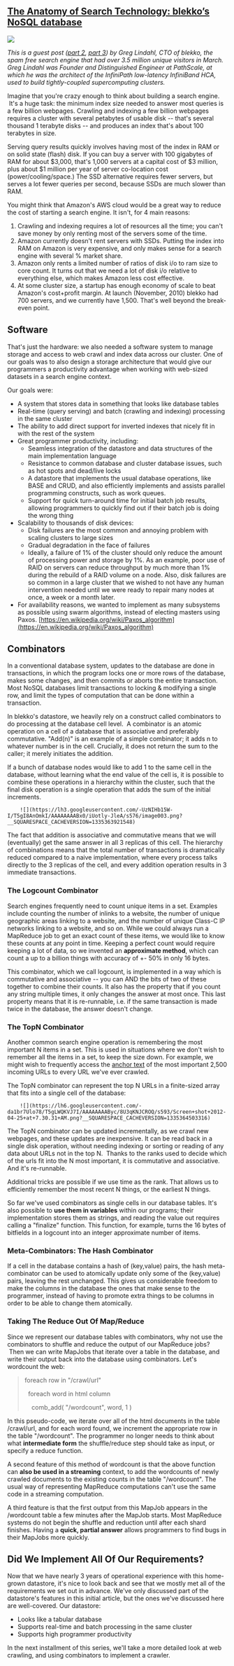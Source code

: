 ## [The Anatomy of Search Technology: blekko’s NoSQL database](/blog/2012/4/25/the-anatomy-of-search-technology-blekkos-nosql-database.html)

    

    

![](http://farm8.staticflickr.com/7130/6966737104_1df7a549d6_m.jpg)

_This is a guest post ([part 2](http://highscalability.com/blog/2012/5/28/the-anatomy-of-search-technology-crawling-using-combinators.html), [part 3](http://highscalability.com/blog/2012/7/9/data-replication-in-nosql-databases.html)) by Greg Lindahl, CTO of blekko, the spam free search engine that had over 3.5 million unique visitors in March. Greg Lindahl was Founder and Distinguished Engineer at PathScale, at which he was the architect of the InfiniPath low-latency InfiniBand HCA, used to build tightly-coupled supercomputing clusters._

Imagine that you're crazy enough to think about building a search engine.  It's a huge task: the minimum index size needed to answer most queries is a few billion webpages. Crawling and indexing a few billion webpages requires a cluster with several petabytes of usable disk -- that's several thousand 1 terabyte disks -- and produces an index that's about 100 terabytes in size.

Serving query results quickly involves having most of the index in RAM or on solid state (flash) disk. If you can buy a server with 100 gigabytes of RAM for about $3,000, that's 1,000 servers at a capital cost of $3 million, plus about $1 million per year of server co-location cost (power/cooling/space.) The SSD alternative requires fewer servers, but serves a lot fewer queries per second, because SSDs are much slower than RAM.

You might think that Amazon's AWS cloud would be a great way to reduce the cost of starting a search engine. It isn't, for 4 main reasons: 

1.  Crawling and indexing requires a lot of resources all the time; you can't save money by only renting most of the servers some of the time. 
2.  Amazon currently doesn't rent servers with SSDs. Putting the index into RAM on Amazon is very expensive, and only makes sense for a search engine with several % market share.
3.  Amazon only rents a limited number of ratios of disk i/o to ram size to core count. It turns out that we need a lot of disk i/o relative to everything else, which makes Amazon less cost effective.
4.  At some cluster size, a startup has enough economy of scale to beat Amazon's cost+profit margin. At launch (November, 2010) blekko had 700 servers, and we currently have 1,500\. That's well beyond the break-even point.

## Software

That's just the hardware: we also needed a software system to manage storage and access to web crawl and index data across our cluster. One of our goals was to also design a storage architecture that would give our programmers a productivity advantage when working with web-sized datasets in a search engine context.

Our goals were: 

*   A system that stores data in something that looks like database tables
*   Real-time (query serving) and batch (crawling and indexing) processing in the same cluster
*   The ability to add direct support for inverted indexes that nicely fit in with the rest of the system
*   Great programmer productivity, including:
    *   Seamless integration of the datastore and data structures of the main implementation language
    *   Resistance to common database and cluster database issues, such as hot spots and dead/live locks
    *   A datastore that implements the usual database operations, like BASE and CRUD, and also efficiently implements and assists parallel programming constructs, such as work queues.
    *   Support for quick turn-around time for initial batch job results, allowing programmers to quickly find out if their batch job is doing the wrong thing
*   Scalability to thousands of disk devices:
    *   Disk failures are the most common and annoying problem with scaling clusters to large sizes
    *   Gradual degradation in the face of failures
    *   Ideally, a failure of 1% of the cluster should only reduce the amount of processing power and storage by 1%. As an example, poor use of RAID on servers can reduce throughput by much more than 1% during the rebuild of a RAID volume on a node. Also, disk failures are so common in a large cluster that we wished to not have any human intervention needed until we were ready to repair many nodes at once, a week or a month later.
*   For availability reasons, we wanted to implement as many subsystems as possible using swarm algorithms, instead of electing masters using Paxos. [https://en.wikipedia.org/wiki/Paxos_algorithm](https://en.wikipedia.org/wiki/Paxos_algorithm)

## Combinators 

In a conventional database system, updates to the database are done in transactions, in which the program locks one or more rows of the database, makes some changes, and then commits or aborts the entire transaction. Most NoSQL databases limit transactions to locking & modifying a single row, and limit the types of computation that can be done within a transaction.

In blekko's datastore, we heavily rely on a construct called combinators to do processing at the database cell level.  A combinator is an atomic operation on a cell of a database that is associative and preferably commutative. "Add(n)" is an example of a simple combinator; it adds n to whatever number is in the cell. Crucially, it does not return the sum to the caller; it merely initiates the addition. 

If a bunch of database nodes would like to add 1 to the same cell in the database, without learning what the end value of the cell is, it is possible to combine these operations in a hierarchy within the cluster, such that the final disk operation is a single operation that adds the sum of the initial increments.

        ![](https://lh3.googleusercontent.com/-UzNIHb15W-I/T5gI8AnOmkI/AAAAAAAABx0/iUotly-JleA/s576/image003.png?__SQUARESPACE_CACHEVERSION=1335363921548)        

The fact that addition is associative and commutative means that we will (eventually) get the same answer in all 3 replicas of this cell. The hierarchy of combinations means that the total number of transactions is dramatically reduced compared to a naive implementation, where every process talks directly to the 3 replicas of the cell, and every addition operation results in 3 immediate transactions.

### The Logcount Combinator

Search engines frequently need to count unique items in a set. Examples include counting the number of inlinks to a website, the number of unique geographic areas linking to a website, and the number of unique Class-C IP networks linking to a website, and so on. While we could always run a MapReduce job to get an exact count of these items, we would like to know these counts at any point in time. Keeping a perfect count would require keeping a lot of data, so we invented an **approximate method**, which can count a up to a billion things with accuracy of +- 50% in only 16 bytes.

This combinator, which we call logcount, is implemented in a way which is commutative and associative -- you can AND the bits of two of these together to combine their counts. It also has the property that if you count any string multiple times, it only changes the answer at most once. This last property means that it is re-runnable, i.e. if the same transaction is made twice in the database, the answer doesn't change.

### The TopN Combinator 

Another common search engine operation is remembering the most important N items in a set. This is used in situations where we don't wish to remember all the items in a set, to keep the size down. For example, we might wish to frequently access the [anchor text]( https://en.wikipedia.org/wiki/Anchor_text) of the most important 2,500 incoming URLs to every URL we've ever crawled.

The TopN combinator can represent the top N URLs in a finite-sized array that fits into a single cell of the database:

        ![](https://lh6.googleusercontent.com/-da1br7Ulo78/T5gLWQKVJ7I/AAAAAAAAByc/8U3qKNJCROQ/s593/Screen+shot+2012-04-25+at+7.30.31+AM.png?__SQUARESPACE_CACHEVERSION=1335364503316)        

The TopN combinator can be updated incrementally, as we crawl new webpages, and these updates are inexpensive. It can be read back in a single disk operation, without needing indexing or sorting or reading of any data about URLs not in the top N.  Thanks to the ranks used to decide which of the urls fit into the N most important, it is commutative and associative. And it's re-runnable.

Additional tricks are possible if we use time as the rank. That allows us to efficiently remember the most recent N things, or the earliest N things.

So far we've used combinators as single cells in our database tables. It's also possible to **use them in variables** within our programs; their implementation stores them as strings, and reading the value out requires calling a "finalize" function. This function, for example, turns the 16 bytes of bitfields in a logcount into an integer approximate number of items.

### Meta-Combinators: The Hash Combinator

If a cell in the database contains a hash of (key,value) pairs, the hash meta-combinator can be used to atomically update only some of the (key,value) pairs, leaving the rest unchanged. This gives us considerable freedom to make the columns in the database the ones that make sense to the programmer, instead of having to promote extra things to be columns in order to be able to change them atomically. 

### Taking The Reduce Out Of Map/Reduce

Since we represent our database tables with combinators, why not use the combinators to shuffle and reduce the output of our MapReduce jobs?  Then we can write MapJobs that iterate over a table in the database, and write their output back into the database using combinators. Let's wordcount the web:

> foreach row in "/crawl/url"
> 
>   foreach word in html column
> 
>     comb_add( "/wordcount", word, 1 )

In this pseudo-code, we iterate over all of the html documents in the table /crawl/url, and for each word found, we increment the appropriate row in the table "/wordcount". The programmer no longer needs to think about what **intermediate form** the shuffle/reduce step should take as input, or specify a reduce function.

A second feature of this method of wordcount is that the above function can **also be used in a streaming** context, to add the wordcounts of newly crawled documents to the existing counts in the table "/wordcount". The usual way of representing MapReduce computations can't use the same code in a streaming computation.

A third feature is that the first output from this MapJob appears in the /wordcount table a few minutes after the MapJob starts. Most MapReduce systems do not begin the shuffle and reduction until after each shard finishes. Having a **quick, partial answer** allows programmers to find bugs in their MapJobs more quickly.

## Did We Implement All Of Our Requirements?

Now that we have nearly 3 years of operational experience with this home-grown datastore, it's nice to look back and see that we mostly met all of the requirements we set out in advance. We've only discussed part of the datastore's features in this initial article, but the ones we've discussed here are well-covered. Our datastore:

*   Looks like a tabular database
*   Supports real-time and batch processing in the same cluster
*   Supports high programmer productivity

In the next installment of this series, we'll take a more detailed look at web crawling, and using combinators to implement a crawler. 

    
